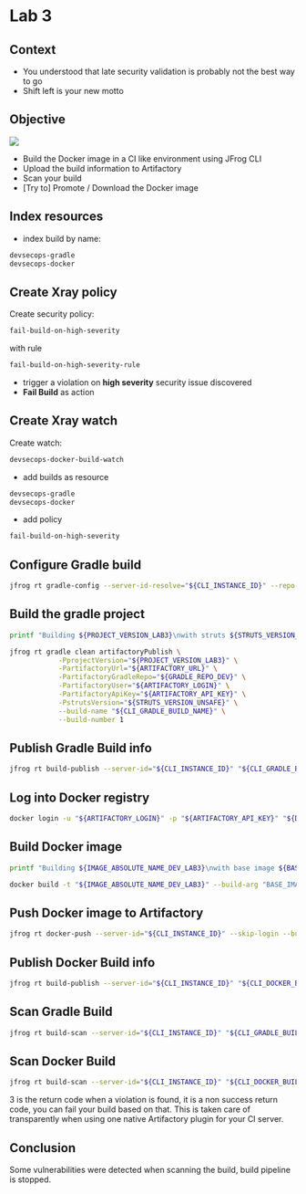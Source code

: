 # Lab 3

## Context

- You understood that late security validation is probably not the best way to go
- Shift left is your new motto

## Objective

![](images/lab3.png)

- Build the Docker image in a CI like environment using JFrog CLI
- Upload the build information to Artifactory
- Scan your build
- [Try to] Promote / Download the Docker image

## Index resources

- index build by name:
```bash
devsecops-gradle
devsecops-docker
```

## Create Xray policy

Create security policy:
```bash
fail-build-on-high-severity
```
with rule
```bash
fail-build-on-high-severity-rule
```

- trigger a violation on **high severity** security issue discovered
- **Fail Build** as action

## Create Xray watch

Create watch:
```bash
devsecops-docker-build-watch
```

- add builds as resource
```bash
devsecops-gradle
devsecops-docker
```

- add policy
```bash
fail-build-on-high-severity
```

## Configure Gradle build

```bash
jfrog rt gradle-config --server-id-resolve="${CLI_INSTANCE_ID}" --repo-resolve="${GRADLE_REPO_DEV}" --server-id-deploy="${CLI_INSTANCE_ID}" --repo-deploy="${GRADLE_REPO_DEV}" --use-wrapper=false --uses-plugin=true --deploy-ivy-desc=false
```

## Build the gradle project

```bash
printf "Building ${PROJECT_VERSION_LAB3}\nwith struts ${STRUTS_VERSION_UNSAFE} (unsafe)\n" 
```

```bash
jfrog rt gradle clean artifactoryPublish \
            -PprojectVersion="${PROJECT_VERSION_LAB3}" \
            -PartifactoryUrl="${ARTIFACTORY_URL}" \
            -PartifactoryGradleRepo="${GRADLE_REPO_DEV}" \
            -PartifactoryUser="${ARTIFACTORY_LOGIN}" \
            -PartifactoryApiKey="${ARTIFACTORY_API_KEY}" \
            -PstrutsVersion="${STRUTS_VERSION_UNSAFE}" \
            --build-name "${CLI_GRADLE_BUILD_NAME}" \
            --build-number 1
```

## Publish Gradle Build info

```bash
jfrog rt build-publish --server-id="${CLI_INSTANCE_ID}" "${CLI_GRADLE_BUILD_NAME}" 1
```

## Log into Docker registry

```bash
docker login -u "${ARTIFACTORY_LOGIN}" -p "${ARTIFACTORY_API_KEY}" "${DOCKER_REGISTRY_DEV}"
```

## Build Docker image

```bash
printf "Building ${IMAGE_ABSOLUTE_NAME_DEV_LAB3}\nwith base image ${BASE_IMAGE_UNSAFE} (unsafe)\n" 
```

```bash
docker build -t "${IMAGE_ABSOLUTE_NAME_DEV_LAB3}" --build-arg "BASE_IMAGE=${BASE_IMAGE_UNSAFE}" .
```

## Push Docker image to Artifactory

```bash
jfrog rt docker-push --server-id="${CLI_INSTANCE_ID}" --skip-login --build-name="${CLI_DOCKER_BUILD_NAME}" --build-number=1 --module="${CLI_DOCKER_BUILD_NAME}" "${IMAGE_ABSOLUTE_NAME_DEV_LAB3}" "${DOCKER_REPO_DEV}"
```

## Publish Docker Build info

```bash
jfrog rt build-publish --server-id="${CLI_INSTANCE_ID}" "${CLI_DOCKER_BUILD_NAME}" 1
```

## Scan Gradle Build

```bash
jfrog rt build-scan --server-id="${CLI_INSTANCE_ID}" "${CLI_GRADLE_BUILD_NAME}" 1
```

## Scan Docker Build

```bash
jfrog rt build-scan --server-id="${CLI_INSTANCE_ID}" "${CLI_DOCKER_BUILD_NAME}" 1
```

3 is the return code when a violation is found, it is a non success return code, you can fail your build based on that.
This is taken care of transparently when using one native Artifactory plugin for your CI server.

## Conclusion

Some vulnerabilities were detected when scanning the build, build pipeline is stopped.